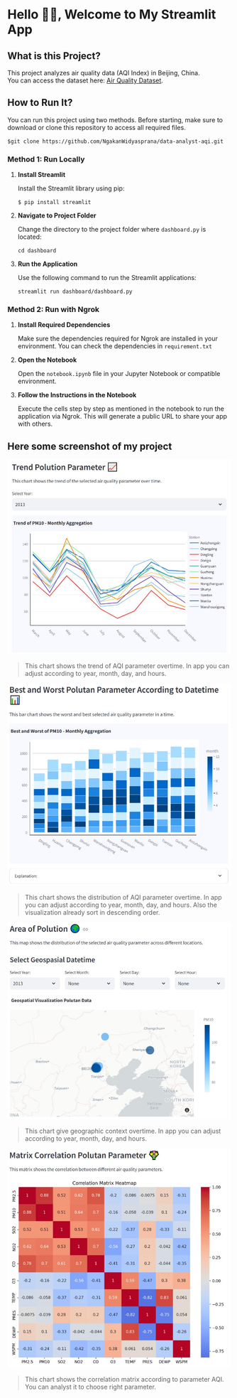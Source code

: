 # Hello 👋🏻, Welcome to My Streamlit App

## **What is this Project?**
This project analyzes air quality data (AQI Index) in Beijing, China.  
You can access the dataset here: [Air Quality Dataset](https://github.com/marceloreis/HTI/tree/master).

## **How to Run It?**
You can run this project using two methods. Before starting, make sure to download or clone this repository to access all required files.
```
$git clone https://github.com/NgakanWidyasprana/data-analyst-aqi.git
```

### **Method 1: Run Locally**
1. **Install Streamlit**

    Install the Streamlit library using pip: 
    ```
    $ pip install streamlit
    ```
2. **Navigate to Project Folder**

    Change the directory to the project folder where `dashboard.py` is located:

    ```
    cd dashboard
    ```
3. **Run the Application**

    Use the following command to run the Streamlit applications:

    ```
    streamlit run dashboard/dashboard.py
    ```

### **Method 2: Run with Ngrok**
1. **Install Required Dependencies**

    Make sure the dependencies required for Ngrok are installed in your environment. You can check the dependencies in `requirement.txt`

2. **Open the Notebook**

    Open the `notebook.ipynb` file in your Jupyter Notebook or compatible environment.

3. **Follow the Instructions in the Notebook**

    Execute the cells step by step as mentioned in the notebook to run the application via Ngrok. This will generate a public URL to share your app with others.

## **Here some screenshot of my project**
![Trend Chart](data/result_1.JPG)

> This chart shows the trend of AQI parameter overtime. In app you can adjust according to year, month, day, and hours.

![Barplot Chart](data/result_2.JPG)

> This chart shows the distribution of AQI parameter overtime. In app you can adjust according to year, month, day, and hours. Also the visualization already sort in descending order.

![Geospasial Chart](data/result_3.JPG)

> This chart give geographic context overtime. In app you can adjust according to year, month, day, and hours.

![Correlation Chart](data/result_4.JPG)

> This chart shows the correlation matrix according to parameter AQI. You can analyst it to choose right parameter.